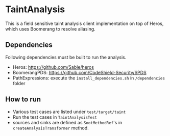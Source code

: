 # TaintAnalysis
This is a field sensitive taint analysis client implementation on top of Heros, 
which uses Boomerang to resolve aliasing.

## Dependencies
Following dependencies must be built to run the analysis.  
- Heros: https://github.com/Sable/heros  
- BoomerangPDS: https://github.com/CodeShield-Security/SPDS
- PathExpressions: execute the `install_dependencies.sh` in `/dependencies` folder

## How to run
- Various test cases are listed under `test/target/taint`  
- Run the test cases in `TaintAnalysisTest`  
- sources and sinks are defined as `SootMethodRef`'s in `createAnalysisTransformer` method.